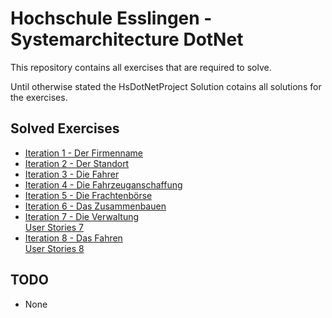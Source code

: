# Hochschule Esslingen - Systemarchitecture DotNet

This repository contains all exercises that are required to solve.

Until otherwise stated the HsDotNetProject Solution cotains all solutions for the exercises.

## Solved Exercises
- [Iteration 1 - Der Firmenname](/HsDotNetProject/CompanyNameDisplay/README.md)
- [Iteration 2 - Der Standort](/HsDotNetProject/CityDistance/README.md)
- [Iteration 3 - Die Fahrer](/HsDotNetProject/TruckDriver/README.md)
- [Iteration 4 - Die Fahrzeuganschaffung](/HsDotNetProject/VehicleAcquisition/README.md)
- [Iteration 5 - Die Frachtenbörse](/HsDotNetProject/FreightMarket/README.md)
- [Iteration 6 - Das Zusammenbauen](/HsDotNetProject/CompanySimulator/README.md)
- [Iteration 7 - Die Verwaltung](/HsDotNetProject/CompanySimulator/README.md)  
  [User Stories 7](userstories/aufgabe7.md)
- [Iteration 8 - Das Fahren](/HsDotNetProject/CompanySimulator/README.md)  
  [User Stories 8](userstories/aufgabe7.md)

## TODO
- None